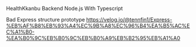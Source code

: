 HealthKkanbu Backend
Node.js With Typescript

Bad Express structure prototype
https://velog.io/@tennfin1/Express-%EB%AF%B8%EB%93%A4%EC%9B%A8%EC%96%B4%EA%B5%AC%EC%A1%B0-%EA%B0%9C%EB%B0%9C%EB%B0%A9%EB%B2%95%EB%A1%A0
